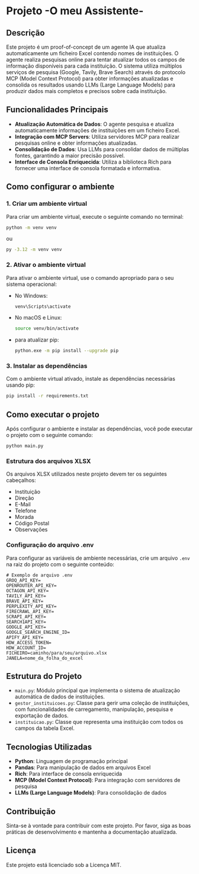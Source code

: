 # Projeto -O meu Assistente-

## Descrição

Este projeto é um proof-of-concept de um agente IA que atualiza automaticamente um ficheiro Excel contendo nomes de instituições. O agente realiza pesquisas online para tentar atualizar todos os campos de informação disponíveis para cada instituição. O sistema utiliza múltiplos serviços de pesquisa (Google, Tavily, Brave Search) através do protocolo MCP (Model Context Protocol) para obter informações atualizadas e consolida os resultados usando LLMs (Large Language Models) para produzir dados mais completos e precisos sobre cada instituição.

## Funcionalidades Principais

- **Atualização Automática de Dados**: O agente pesquisa e atualiza automaticamente informações de instituições em um ficheiro Excel.
- **Integração com MCP Servers**: Utiliza servidores MCP para realizar pesquisas online e obter informações atualizadas.
- **Consolidação de Dados**: Usa LLMs para consolidar dados de múltiplas fontes, garantindo a maior precisão possível.
- **Interface de Consola Enriquecida**: Utiliza a biblioteca Rich para fornecer uma interface de consola formatada e informativa.

## Como configurar o ambiente

### 1. Criar um ambiente virtual
Para criar um ambiente virtual, execute o seguinte comando no terminal:

```bash
python -m venv venv
```

ou 

```bash
py -3.12 -m venv venv
```

### 2. Ativar o ambiente virtual
Para ativar o ambiente virtual, use o comando apropriado para o seu sistema operacional:

- No Windows:
  ```bash
  venv\Scripts\activate
  ```

- No macOS e Linux:
  ```bash
  source venv/bin/activate
  ```
  
- para atualizar pip:
  ```bash
  python.exe -m pip install --upgrade pip
  ```

### 3. Instalar as dependências
Com o ambiente virtual ativado, instale as dependências necessárias usando pip:

```bash
pip install -r requirements.txt
```

## Como executar o projeto
Após configurar o ambiente e instalar as dependências, você pode executar o projeto com o seguinte comando:

```bash
python main.py
```

### Estrutura dos arquivos XLSX

Os arquivos XLSX utilizados neste projeto devem ter os seguintes cabeçalhos:

- Instituição
- Direção
- E-Mail
- Telefone
- Morada
- Código Postal
- Observações

### Configuração do arquivo .env

Para configurar as variáveis de ambiente necessárias, crie um arquivo `.env` na raiz do projeto com o seguinte conteúdo:

```plaintext
# Exemplo de arquivo .env
GROQ_API_KEY=
OPENROUTER_API_KEY=
OCTAGON_API_KEY=
TAVILY_API_KEY=
BRAVE_API_KEY=
PERPLEXITY_API_KEY=
FIRECRAWL_API_KEY=
SCRAPI_API_KEY= 
SEARCH1API_KEY=
GOOGLE_API_KEY=
GOOGLE_SEARCH_ENGINE_ID=
APIFY_API_KEY=
HDW_ACCESS_TOKEN=
HDW_ACCOUNT_ID=
FICHEIRO=caminho/para/seu/arquivo.xlsx
JANELA=nome_da_folha_do_excel
```


## Estrutura do Projeto

- `main.py`: Módulo principal que implementa o sistema de atualização automática de dados de instituições.
- `gestor_instituicoes.py`: Classe para gerir uma coleção de instituições, com funcionalidades de carregamento, manipulação, pesquisa e exportação de dados.
- `instituicao.py`: Classe que representa uma instituição com todos os campos da tabela Excel.

## Tecnologias Utilizadas

- **Python**: Linguagem de programação principal
- **Pandas**: Para manipulação de dados em arquivos Excel
- **Rich**: Para interface de consola enriquecida
- **MCP (Model Context Protocol)**: Para integração com servidores de pesquisa
- **LLMs (Large Language Models)**: Para consolidação de dados

## Contribuição

Sinta-se à vontade para contribuir com este projeto. Por favor, siga as boas práticas de desenvolvimento e mantenha a documentação atualizada.

## Licença

Este projeto está licenciado sob a Licença MIT.
